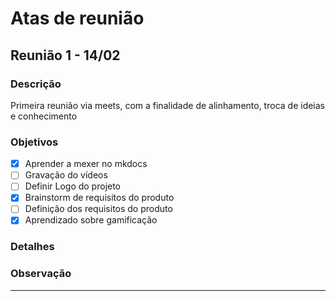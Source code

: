 # Atas de reunião
## Reunião 1 - 14/02
### Descrição
Primeira reunião via meets, com a finalidade de alinhamento, troca de ideias e conhecimento

### Objetivos
- [x] Aprender a mexer no mkdocs
- [ ] Gravação do vídeos
- [ ] Definir Logo do projeto
- [x] Brainstorm de requisitos do produto
- [ ] Definição dos requisitos do produto
- [X] Aprendizado sobre gamificação

### Detalhes
### Observação
--- 



